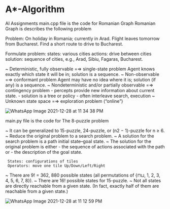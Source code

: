 # A*-Algorithm
AI Assignments
main.cpp file is the code for Romanian Graph
Romanian Graph is describes the following problem

Problem: On holiday in Romania; currently in Arad. Flight leaves tomorrow from Bucharest. Find a short route to drive to Bucharest.

Formulate problem:
states: various cities
actions: drive between cities
solution: sequence of cities, e.g., Arad, Sibiu, Fagaras, Bucharest.

~ Deterministic, fully observable =⇒ single-state problem Agent knows exactly which state it will be in; solution is a sequence. 
~ Non-observable =⇒ conformant problem 
      Agent may have no idea where it is; solution (if any) is a sequence.
~ Nondeterministic and/or partially observable =⇒ contingency problem
      - percepts provide new information about current state.
      - solution is a tree or policy 
      - often interleave search, execution
~ Unknown state space =⇒ exploration problem (“online”)

![WhatsApp Image 2021-12-28 at 11 34 38 PM](https://user-images.githubusercontent.com/61793052/147594786-d1fa9723-64f9-4fce-975f-f425c44bba91.jpeg)


main.py file is the code for The 8-puzzle problem

~ It can be generalized to 15-puzzle, 24-puzzle, or (n2 − 1)-puzzle for n ≥ 6.
~ Reduce the original problem to a search problem.
~ A solution for the search problem is a path initial state–goal state.
~ The solution for the original problem is either
      - the sequence of actions associated with the path or
      - the description of the goal state.
     
     States: configurations of tiles
     Operators: move one tile Up/Down/Left/Right

~ There are 9! = 362, 880 possible states (all permutations of {⊓⊔, 1, 2, 3, 4, 5, 6, 7, 8}).
~ There are 16! possible states for 15-puzzle.
~ Not all states are directly reachable from a given state. (In fact, exactly half of them are reachable from a given state.)

![WhatsApp Image 2021-12-28 at 11 12 59 PM](https://user-images.githubusercontent.com/61793052/147594826-67cda9e8-0092-45bc-984f-67e5ef361ef6.jpeg)

